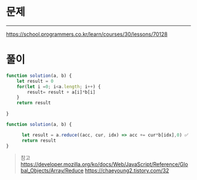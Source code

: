 # 문제
---
https://school.programmers.co.kr/learn/courses/30/lessons/70128

# 풀이
```jsx
function solution(a, b) {
    let result = 0
    for(let i =0; i<a.length; i++) {
        result= result + a[i]*b[i]
    }
    return result
   
}
```
```jsx
function solution(a, b) {

      let result = a.reduce((acc, cur, idx) => acc += cur*b[idx],0) ✅ reduce에서 초기값 설정해줘야, idx가 0부터 시작한다., 설정안해주면 1부터 시작됨
      return result
}
```

> 참고
> https://developer.mozilla.org/ko/docs/Web/JavaScript/Reference/Global_Objects/Array/Reduce
> https://chaeyoung2.tistory.com/32
